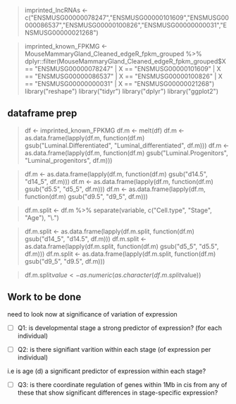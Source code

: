 > imprinted_lncRNAs <- c("ENSMUSG00000078247","ENSMUSG00000101609","ENSMUSG00000086537","ENSMUSG00000100826","ENSMUSG00000000031","ENSMUSG00000021268")

> imprinted_known_FPKMG <- MouseMammaryGland_Cleaned_edgeR_fpkm_grouped %>% 
>   dplyr::filter(MouseMammaryGland_Cleaned_edgeR_fpkm_grouped$X == "ENSMUSG00000078247" | 
>            X == "ENSMUSG00000101609" | 
>            X == "ENSMUSG00000086537" | 
>            X == "ENSMUSG00000100826" | 
>            X == "ENSMUSG00000000031" | 
>            X == "ENSMUSG00000021268")
> library("reshape")
> library("tidyr")
> library("dplyr")
> library("ggplot2")
## dataframe prep
> df <- imprinted_known_FPKMG
> df.m <- melt(df)
> df.m <- as.data.frame(lapply(df.m, function(df.m) gsub("Luminal.Differentiated", "Luminal_differentiated", df.m)))
> df.m <- as.data.frame(lapply(df.m, function(df.m) gsub("Luminal.Progenitors", "Luminal_progenitors", df.m)))

> df.m <- as.data.frame(lapply(df.m, function(df.m) gsub("d14.5", "d14_5", df.m)))
> df.m <- as.data.frame(lapply(df.m, function(df.m) gsub("d5.5", "d5_5", df.m)))
> df.m <- as.data.frame(lapply(df.m, function(df.m) gsub("d9.5", "d9_5", df.m)))

> df.m.split <- df.m %>% separate(variable, c("Cell.type", "Stage", "Age"), "\\.")

> df.m.split <- as.data.frame(lapply(df.m.split, function(df.m) gsub("d14_5", "d14.5", df.m)))
> df.m.split <- as.data.frame(lapply(df.m.split, function(df.m) gsub("d5_5", "d5.5", df.m)))
> df.m.split <- as.data.frame(lapply(df.m.split, function(df.m) gsub("d9_5", "d9.5", df.m)))

> df.m.split$value <- as.numeric(as.character(df.m.split$value))

## Work to be done

need to look now at significance of variation of expression

- [ ] Q1: is developmental stage a strong predictor of expression? (for each individual)

- [ ]  Q2: is there signifiant varition within each stage (of expression per individual)

i.e is age (d) a significant predictor of expression within each stage?

- [ ] Q3: is there coordinate regulation of genes within 1Mb in cis from any of these that show significant differences in stage-specific expression?
